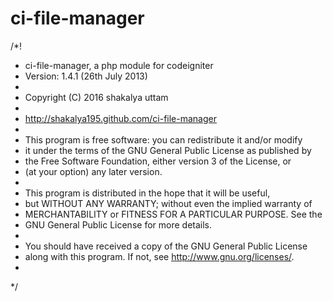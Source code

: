 # ci-file-manager

/*!
 * ci-file-manager, a php module for codeigniter 
 * Version: 1.4.1 (26th July 2013)
 *
 * Copyright (C) 2016 shakalya uttam
 *
 * http://shakalya195.github.com/ci-file-manager
 *
 * This program is free software: you can redistribute it and/or modify
 * it under the terms of the GNU General Public License as published by
 * the Free Software Foundation, either version 3 of the License, or
 * (at your option) any later version.
 *
 * This program is distributed in the hope that it will be useful,
 * but WITHOUT ANY WARRANTY; without even the implied warranty of
 * MERCHANTABILITY or FITNESS FOR A PARTICULAR PURPOSE.  See the
 * GNU General Public License for more details.
 *
 * You should have received a copy of the GNU General Public License
 * along with this program.  If not, see <http://www.gnu.org/licenses/>.
 *
 */
